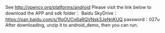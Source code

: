 See http://opencv.org/platforms/android
Please visit the link below to download the APP and sdk folder：
Baidu SkyDrive：https://pan.baidu.com/s/1fqOUCn6aRQVNsk3JeNnKUQ 
password：027u 
After downloading, unzip it to android_demo, then you can run.

